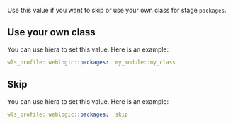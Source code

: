 Use this value if you want to skip or use your own class for stage `packages`.

## Use your own class

You can use hiera to set this value. Here is an example:

```yaml
wls_profile::weblogic::packages:  my_module::my_class
```

## Skip

You can use hiera to set this value. Here is an example:

```yaml
wls_profile::weblogic::packages:  skip
```
